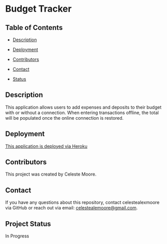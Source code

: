 # Budget Tracker

  ## Table of Contents

  * [Description](#Description)

  * [Deployment](#Deployment)

  * [Contributors](#Contributors)

  * [Contact](#Contact)

  * [Status](Status)


  ## Description
  This application allows users to add expenses and deposits to their budget with or without a connection. When entering transactions offline, the total will be populated once the online connection is restored.

  ## Deployment
  
  [This application is deployed via Heroku]()

  ## Contributors
  This project was created by Celeste Moore.

  ## Contact
  If you have any questions about this repository, contact celestealexmoore via GitHub or reach out via email:
  celestealemoore@gmail.com.

  ## Project Status
  In Progress

